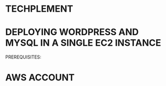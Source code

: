 # TECHPLEMENT
 # DEPLOYING WORDPRESS AND MYSQL IN A SINGLE EC2 INSTANCE
PREREQUISITES:
# AWS ACCOUNT
